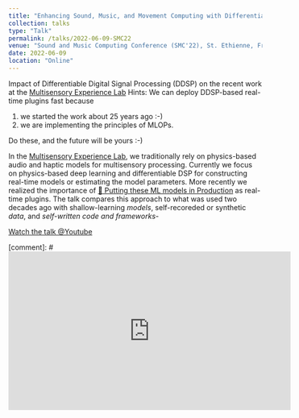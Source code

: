 ```yaml
---
title: "Enhancing Sound, Music, and Movement Computing with Differentiable DSP"
collection: talks
type: "Talk"
permalink: /talks/2022-06-09-SMC22
venue: "Sound and Music Computing Conference (SMC'22), St. Ethienne, France"
date: 2022-06-09
location: "Online"
---
```

Impact of Differentiable Digital Signal Processing (DDSP) on the recent work at the [Multisensory Experience Lab](https://melcph.create.aau.dk/) Hints: We can deploy DDSP-based real-time plugins fast because 

1. we started the work about 25 years ago :-) 
2. we are implementing the principles of MLOPs. 

Do these, and the future will be yours :-) 

In the [Multisensory Experience Lab](https://melcph.create.aau.dk/), we traditionally rely on physics-based audio and haptic models for multisensory processing. Currently we focus on physics-based deep learning and differentiable DSP for constructing real-time models or estimating the model parameters. More recently we realized the importance of [🚀 Putting these ML models in Production](https://madewithml.com/courses/putting-ml-in-production/) as real-time plugins. The talk compares this approach to what was used two decades ago with shallow-learning *models*, self-recoreded or synthetic *data*, and *self-written code and frameworks*- 

[Watch the talk @Youtube](https://youtu.be/Kr_807NNYVU?t=513)

[comment]: # <iframe width="560" height="315" src="https://www.youtube.com/embed/Kr_807NNYVU?t=513" title="YouTube video player" frameborder="0" allow="accelerometer; autoplay; clipboard-write; encrypted-media; gyroscope; picture-in-picture" allowfullscreen></iframe>
